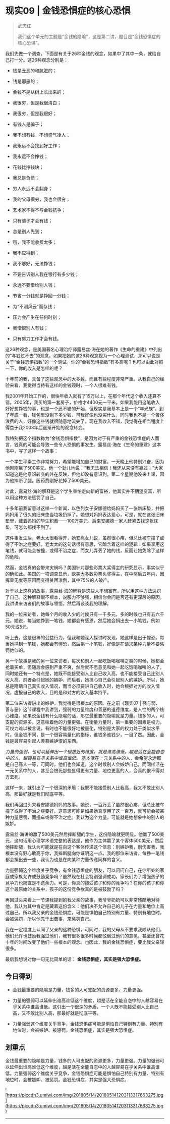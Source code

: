 # 现实09 | 金钱恐惧症的核心恐惧

> 武志红
> 
> 我们这个单元的主题是“金钱的隐喻”，这是第二讲，题目是“金钱恐惧症的核心恐惧”。

我们先做一个调查，下面是有关于26种金钱的观念，如果中了其中一条，就给自己打一分。这26种观念分别是：

* 钱是丑恶的和肮脏的；

* 钱是邪恶的；

* 金钱不是从树上长出来的；

* 我很穷，但是我很清白；

* 我很穷，但是我很好；

* 有钱人是骗子；

* 我不想有钱，不想盛气凌人；

* 我永远不会找到好工作；

* 我永远不会挣钱；

* 花钱比挣钱快；

* 我总是负债；

* 穷人永远不会翻身；

* 我的父母很穷，我也会很穷；

* 艺术家不得不与金钱抗争；

* 只有骗子才会有钱；

* 总是别人先到；

* 哦，我不能收费太多；

* 我不应得到；

* 我不够好，无法挣钱；

* 不要告诉别人我在银行有多少钱；

* 永远不要借给别人钱；

* 节省一分钱就是挣回一分钱；

* 为“不测风云”而存钱；

* 压力会产生在任何时刻；

* 我憎恨别人有钱；

* 只有努力工作才会有钱。

这26种观念，是美国著名心理治疗师露易丝·海在她的著作《生命的重建》中列出的“与钱过不去”的观念。如果把她的这26种观念视为一个心理测试，那可以说是关于“金钱恐惧指数”的一个测试。你的“金钱恐惧指数”有多高呢？也可以由此对照一下，你的收入是怎样的呢？

十年前的我，具备了这些观念中的大多数，而且有些程度非常严重。从我自己的经验来看，我觉得当持有这样的金钱观时，一个人很难有钱。

我2001年开始工作的，很快年收入就有了15万以上，在那个年代这个收入还算不错。2005年，我买的第一套房子，价格才4400元一平米。如果我能用这笔收入好好想挣钱的事，也是一个还不错的开始，但现实是我基本上是一个“年光族”。到了年底一看，钱包里没剩下多少钱，可我好像也没买什么，同时我也不是一个奢侈浪费的人，好像这些钱就很随意地流失了。现在我收入不错，我觉得在相当程度上得益于我2008年后逐渐开始的观念转变。

我特别把这个指数称为“金钱恐惧指数”，是因为对于有严重的金钱恐惧症的人而言，钱真的可能会导致一些令人恐惧的事发生。露易丝·海在《生命的重建》这本书中，写了这样一个故事：

一个学生平素工作非常努力，希望能增加自己的财富。一天晚上他特别兴奋，因为他刚刚赢了500美元。他一个劲儿地说：“我无法相信！我还从来没有赢过！”大家知道这是他意识转变的外在反映，但他却没有意识到。第二个星期他没来上课，因为他摔断了腿。医药费刚好花掉了500美元。

对此，露易丝·海的解释是这个学生害怕走向新的富裕，他其实并不期望变富，所以用这种方法惩罚了自己。

十多年前我留意过这样一个新闻，以色列女子安娜德给妈妈买了一张新床垫，并把妈妈用了很久的旧床垫当垃圾扔掉了。她想对妈妈表达爱心，可是，就在这张旧床垫里，藏着妈妈的毕生积蓄——100万美元。后来安娜德一家人赶紧去找这张床垫，可怎么都找不到了。

这件事发生后，老太太很看得开，她安慰女儿说，虽然很心疼，但总比被车撞了或得了不治之症要好。老太太的这句话很有意思，它暗含着这样的逻辑：如果享用这笔钱，就可能会被撞，或得不治之症，而女儿弄丢了她的钱，反而让她免除了这样的危险。

然而，金钱真的会带来灾祸吗？美国针对那些彩票大奖得主的研究显示，事实似乎的确如此。美国的一项调查显示，欧美大多数彩票头奖得主，在中奖后五年内，因挥霍无度等原因而变得贫困潦倒，其中75%的人破产。

对于以上这样的故事，露易丝·海的解释是这些人不想富有，所以用这种方法惩罚了自己。这种解释很不根本，说服力不够强，相信你会问是否还有更深层的原因。我讲讲来访者们的故事与领悟，然后再谈谈我的理解。

我的一位来访者，她每个月的收入少的时候只有一千多元，多的时候也只有五六千元。她说，每当她挣到一笔钱，她都会有感恩，然后她会捐出去一小笔钱，例如50元或5元。

听上去，这是很棒的公益行为，但我和她深入探讨时发现，她这样是出于惶恐。每当她挣到一笔钱，她都会有惶恐，然后捐一小笔钱，好像是在请求某种力量不要惩罚她似的。

另一个故事是我的另一位来访者，每次和别人一起吃饭喝咖啡之类的时候，她都会抢着买单，但随后会感到严重不爽，然后就不愿意见和她一起吃饭喝咖啡的人了。同时她还有一个特点是，她既不能接受别人比自己收入高，也不能接受自己比别人收入高。前者会引起她的嫉妒，而后者，她担心自己会引起别人的嫉妒。所以，她总是隐瞒自己真实收入情况，而当必须要讲自己收入时，她会根据对方的收入情况，虚报自己的收入，目的是和对方的收入基本持平。

第二位来访者讲出的嫉妒，我觉得是很根本的原因。在之前《现实07 | 强与弱、善与恶》这节课程中我讲到，强弱的力量维度和善恶的道德维度，是人性的两个核心维度。如果说金钱有什么隐喻的话，那它最重要的隐喻就是力量。钱多的人，可支配的资源多，这意味着他的力量更强。在衡量力量时，第一重要的因素是权力，可权力难以被言说，有时也不能很好地被量化，特别是大家的权力处于类似水平时。但金钱不同，是一个很容易量化的指标，谁钱多谁钱少，一目了然。因此，金钱是最容易引起人羡慕嫉妒恨的东西。

 *力量的强弱，也可以延伸出一个很接近的维度，就是谁高谁低。越是活在全能自恋中的人，越容易在乎关系中谁高谁低。* 基本活在一元关系中的人，会希望永远都是自己高人一等，可同时，他们也会知道，这个时候别人会嫉妒自己，而同样活在一元关系中的人，甚至会恨死那些显得更有力量、地位更高的人，会真的恨不得对方去死。

这样一来，就引出了一个很深的矛盾：我既不能接受别人比我高，我又不敢比别人高，那最好就是我们彻底平等。

我们再回过头来看安娜德妈妈的故事。她说，一百万丢了虽然很心疼，但总比被车撞了或得了不治之症要好。这意思可能是如果她真享用了这一百万，就可能会被某种力量惩罚，而撞车或得不治之症。我认为这个力量，可能就是她想象中的别人的嫉妒。

露易丝·海讲的赢了500美元然后摔断腿的学生，这份隐喻就更明显。他赢了500美元，这句话用心理学术语完整的表达是，他作为主体赢了某个客体500美元，然后他摔断腿，我认为可能就是在向这个客体传递这个信息：别嫉妒我，别伤害我，我根本没有野心敢高于你，我摔断腿向你证明这一点。我的那位来访者，每挣一笔钱都会捐出去一些，我认为也是在向某种力量传递同样的含义。

力量强弱这个维度关乎竞争，有金钱恐惧症的朋友，可以问问自己，在你所处的家庭或家族允许或鼓励竞争吗？虽然现在社会特别强调成功，家长们为了增强孩子的竞争力也简直是不遗余力。可是，你真的接受孩子和你的竞争吗？在你的孩子和你这个最原始的关系中，孩子的这份竞争欲真的是被鼓励了吗？

再回过头来看上一节课我提到的我父亲的故事，我爷爷奶奶可以非常残酷地对待他，我认为其中肯定是藏着这份含义：他们决不允许自己的儿子在力量和地位上高过自己。所以我父亲的金钱恐惧症，可能是惧怕自己特别有力量、特别有地位时，会被惩罚，所以他先干出蠢事，来惩罚自己。

我在一定程度上认同了父亲的这种恐惧，可同时，我的父母从不要求我顺从他们，他们允许也鼓励我强过他们，我有很多很多时候都驳倒过他们的意见，甚至还曾花十年的时间改变了他们一些根本的观念。也因此，我的金钱恐惧症，要比我父亲轻很多。

最后我想说对你一句无比简单的话： **金钱恐惧症，其实是强大恐惧症。**

## 今日得到

* 金钱最重要的隐喻是力量，钱多的人可支配的资源更多，力量更强。

* 力量的强弱可以延伸出谁高谁低这个维度，越是活在全能自恋中的人越容易在乎关系中谁高谁低。这引出一个很深的矛盾，一个人既不能接受别人比自己高，又不敢比别人高，那最好就是彻底平等。

* 力量强弱这个维度关乎竞争，金钱恐惧症可能是惧怕自己特别有力量、特别有地位时，会被嫉妒、被惩罚。金钱恐惧症，其实是强大恐惧症。

## 划重点

金钱最重要的隐喻是力量，钱多的人可支配的资源更多，力量更强。力量的强弱可以延伸出谁高谁低这个维度，越是活在全能自恋中的人越容易在乎关系中谁高谁低。力量强弱这个维度关乎竞争，金钱恐惧症可能是惧怕自己特别有力量、特别有地位时，会被嫉妒、被惩罚。金钱恐惧症，其实是强大恐惧症。

![https://piccdn3.umiwi.com/img/201805/14/201805141203113317663275.jpg](https://piccdn3.umiwi.com/img/201805/14/201805141203113317663275.jpg)

---
